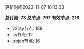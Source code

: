 更新时间2023-11-07 18:13:33

**总订阅: 73**
**总节点: 797**
**有效节点: 216**
- v2ray节点: 188
- ss节点: 12
- trojan节点: 16

